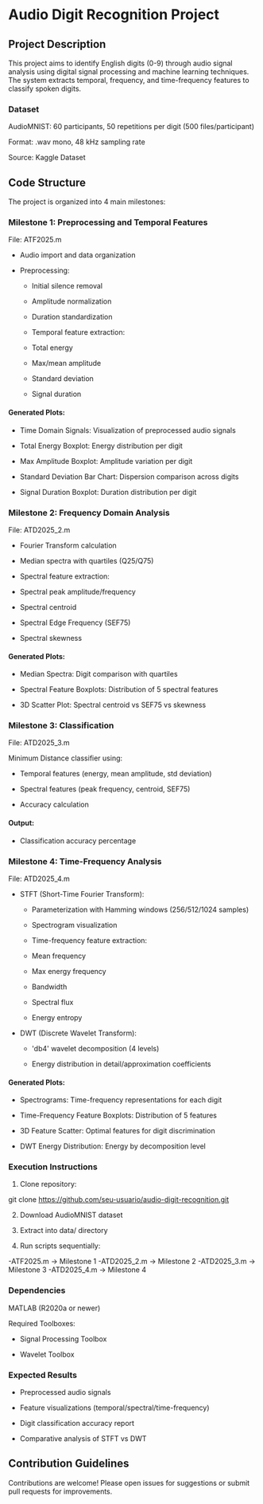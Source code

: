 # Audio Digit Recognition Project
## Project Description
This project aims to identify English digits (0-9) through audio signal analysis using digital signal processing and machine learning techniques. The system extracts temporal, frequency, and time-frequency features to classify spoken digits.

### Dataset
AudioMNIST: 60 participants, 50 repetitions per digit (500 files/participant)

Format: .wav mono, 48 kHz sampling rate

Source: Kaggle Dataset

## Code Structure
The project is organized into 4 main milestones:


### Milestone 1: Preprocessing and Temporal Features
File: ATF2025.m

- Audio import and data organization

- Preprocessing:

  - Initial silence removal

  - Amplitude normalization

  - Duration standardization

  - Temporal feature extraction:

  - Total energy

  - Max/mean amplitude

  - Standard deviation

  - Signal duration

#### Generated Plots:

- Time Domain Signals: Visualization of preprocessed audio signals

- Total Energy Boxplot: Energy distribution per digit

- Max Amplitude Boxplot: Amplitude variation per digit

- Standard Deviation Bar Chart: Dispersion comparison across digits

- Signal Duration Boxplot: Duration distribution per digit


### Milestone 2: Frequency Domain Analysis
File: ATD2025_2.m

- Fourier Transform calculation

- Median spectra with quartiles (Q25/Q75)

- Spectral feature extraction:

- Spectral peak amplitude/frequency

- Spectral centroid

- Spectral Edge Frequency (SEF75)

- Spectral skewness

#### Generated Plots:

- Median Spectra: Digit comparison with quartiles

- Spectral Feature Boxplots: Distribution of 5 spectral features

- 3D Scatter Plot: Spectral centroid vs SEF75 vs skewness


### Milestone 3: Classification
File: ATD2025_3.m

Minimum Distance classifier using:

- Temporal features (energy, mean amplitude, std deviation)

- Spectral features (peak frequency, centroid, SEF75)

- Accuracy calculation

#### Output:

- Classification accuracy percentage


### Milestone 4: Time-Frequency Analysis
File: ATD2025_4.m

- STFT (Short-Time Fourier Transform):

  - Parameterization with Hamming windows (256/512/1024 samples)

  - Spectrogram visualization

  - Time-frequency feature extraction:

  - Mean frequency

  - Max energy frequency

  - Bandwidth

  - Spectral flux

  - Energy entropy

- DWT (Discrete Wavelet Transform):

  - 'db4' wavelet decomposition (4 levels)

  - Energy distribution in detail/approximation coefficients

#### Generated Plots:

- Spectrograms: Time-frequency representations for each digit

- Time-Frequency Feature Boxplots: Distribution of 5 features

- 3D Feature Scatter: Optimal features for digit discrimination

- DWT Energy Distribution: Energy by decomposition level

### Execution Instructions
1. Clone repository:

git clone https://github.com/seu-usuario/audio-digit-recognition.git

2. Download AudioMNIST dataset

3. Extract into data/ directory

4. Run scripts sequentially:

  -ATF2025.m    → Milestone 1
  -ATD2025_2.m  → Milestone 2
  -ATD2025_3.m  → Milestone 3
  -ATD2025_4.m  → Milestone 4

### Dependencies
MATLAB (R2020a or newer)

Required Toolboxes:

  - Signal Processing Toolbox

  - Wavelet Toolbox

### Expected Results
- Preprocessed audio signals

- Feature visualizations (temporal/spectral/time-frequency)

- Digit classification accuracy report

- Comparative analysis of STFT vs DWT

## Contribution Guidelines
Contributions are welcome! Please open issues for suggestions or submit pull requests for improvements.
